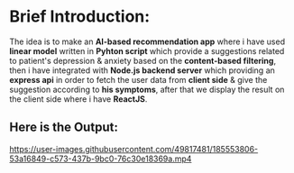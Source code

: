 # Brief Introduction:
The idea is to make an **AI-based recommendation app** where i have used **linear model** written in **Pyhton script** which provide a suggestions related to patient's depression & anxiety based on the **content-based filtering**, then i have integrated with **Node.js backend server** which providing an **express api** in order to fetch the user data from **client side** & give the suggestion according to **his symptoms**, after that we display the result on the client side where i have **ReactJS**.


## Here is the Output:







https://user-images.githubusercontent.com/49817481/185553806-53a16849-c573-437b-9bc0-76c30e18369a.mp4

